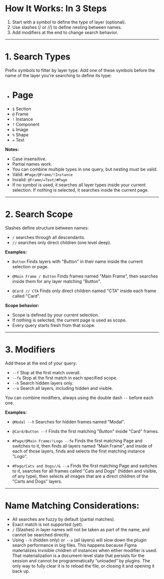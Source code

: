 # How It Works: In 3 Steps
1. Start with a symbol to define the type of layer (optional).
2. Use slashes (/ or //) to define nesting between names.
3. Add modifiers at the end to change search behavior.

---

# 1. Search Types
Prefix symbols to filter by layer type. Add one of these symbols before the name of the layer you're searching to define its type:

- # Page
- `$` Section
- `@` Frame
- `!` Instance
- `?` Component
- `&` Image
- `%` Shape
- `=` Text

**Notes:**
- Case insensitive.
- Partial names work.
- You can combine multiple types in one query, but nesting must be valid.
- Valid: `#Page/@Frame/!Instance`
- Invalid: `@Frame/=Text/#Page`
- If no symbol is used, it searches all layer types inside your current selection. If nothing is selected, it searches inside the current page.

---

# 2. Search Scope
Slashes define structure between names:

- `/` searches through all descendants.
- `//` searches only direct children (one level deep).

**Examples:**

- `Button`
Finds layers with "Button" in their name inside the current selection or page.

- `@Main Frame / Button`
Finds frames named "Main Frame", then searches inside them for any layer matching "Button".

- `@Card // CTA`
Finds only direct children named "CTA" inside each frame called "Card".

**Scope behavior:**
- Scope is defined by your current selection.
- If nothing is selected, the current page is used as scope.
- Every query starts fresh from that scope.

---

# 3. Modifiers
Add these at the end of your query:
- `--f` Stop at the first match overall.
- `--fe` Stop at the first match in each specified scope.
- `--h` Search hidden layers only.
- `--a` Search all layers, including hidden and visible.

You can combine modifiers, always using the double dash `--` before each one.

**Examples:**

- `@Modal --h`
Searches for hidden frames named "Modal".

- `@Card/Button --f`
Finds the first matching "Button" inside "Card" frames.

- `#Page/@Main Frame/!Logo --fe`
Finds the first matching Page and switches to it, then finds all layers named "Main Frame", and inside of each of those layers, finds and selects the first matching instance "Logo".

- `#Page/Cats and Dogs//& --a`
Finds the first matching Page and switches to it, searches for all frames called "Cats and Dogs" (hidden and visible, of any type), then selects all images that are a direct children of the "Carts and Dogs" layers.

---

# Name Matching Considerations:
- All searches are fuzzy by default (partial matches).
- Exact match is not supported (yet).
- `/` (Slashes) in layer names will not be taken as part of the name, and cannot be searched directly.
- Using `--h` (hidden only) or `--a` (all layers) will slow down the plugin search performance in big files. This happens because Figma materializes invisible children of instances when either modifier is used. That materialization is a document-level state that persists for the session and cannot be programmatically “unloaded” by plugins. The only way to fully clear it is to reload the file, or closing it and opening it back up.
